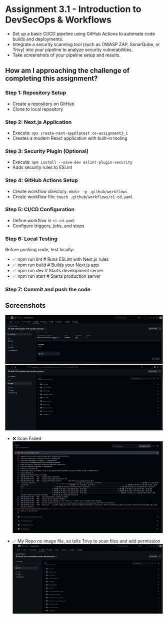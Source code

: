 # Assignment 3.1 - Introduction to DevSecOps & Workflows

- Set up a basic CI/CD pipeline using GitHub Actions to automate code builds and deployments.
- Integrate a security scanning tool (such as OWASP ZAP, SonarQube, or Trivy) into your pipeline to analyze security vulnerabilities.
- Take screenshots of your pipeline setup and results.

## How am I approaching the challenge of completing this assignment?

### Step 1: Repository Setup

- Create a repository on GitHub
- Clone to local repository

### Step 2: Next.js Application

- Execute: `npx create-next-app@latest ce-assignment3_1`
- Creates a modern React application with built-in tooling

### Step 3: Security Plugin (Optional)

- Execute: `npm install --save-dev eslint-plugin-security`
- Adds security rules to ESLint

### Step 4: GitHub Actions Setup

- Create workflow directory: `mkdir -p .github/workflows`
- Create workflow file: `touch .github/workflows/ci-cd.yaml`

### Step 5: CI/CD Configuration

- Define workflow in `ci-cd.yaml`
- Configure triggers, jobs, and steps

### Step 6: Local Testing

Before pushing code, test locally:

- ✅ npm run lint # Runs ESLint with Next.js rules
- ✅ npm run build # Builds your Next.js app
- ✅ npm run dev # Starts development server
- ✅ npm run start # Starts production server

### Step 7: Commit and push the code

## Screenshots

![Alt text](/public/image1.png)
![Alt text](/public/image2.png)

- ❌ Scan Failed
  ![Alt text](/public/image3.png)

- ✅ My Repo no image file, so tells Trivy to scan files and add permission
  ![Alt text](/public/image4.png)
